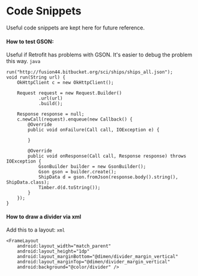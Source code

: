 # Code Snippets
Useful code snippets are kept here for future reference.

#### How to test GSON:
Useful if Retrofit has problems with GSON. It's easier to debug the problem this way.
``` java ```

    run("http://fusion44.bitbucket.org/sci/ships/ships_all.json");
    void run(String url) {
        OkHttpClient c = new OkHttpClient();

        Request request = new Request.Builder()
                .url(url)
                .build();

        Response response = null;
        c.newCall(request).enqueue(new Callback() {
            @Override
            public void onFailure(Call call, IOException e) {

            }

            @Override
            public void onResponse(Call call, Response response) throws IOException {
                GsonBuilder builder = new GsonBuilder();
                Gson gson = builder.create();
                ShipData d = gson.fromJson(response.body().string(), ShipData.class);
                Timber.d(d.toString());
            }
        });
    }

#### How to draw a divider via xml
Add this to a layout:
``` xml ```

    <FrameLayout
        android:layout_width="match_parent"
        android:layout_height="1dp"
        android:layout_marginBottom="@dimen/divider_margin_vertical"
        android:layout_marginTop="@dimen/divider_margin_vertical"
        android:background="@color/divider" />

